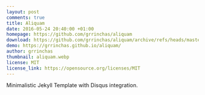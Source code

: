 ```yaml
---
layout: post
comments: true
title: Aliquam
date: 2016-05-24 20:40:00 +01:00
homepage: https://github.com/grrinchas/aliquam
download: https://github.com/grrinchas/aliquam/archive/refs/heads/master.zip
demo: https://grrinchas.github.io/aliquam/
author: grrinchas
thumbnail: aliquam.webp
license: MIT
license_link: https://opensource.org/licenses/MIT
---
```


Minimalistic Jekyll Template with Disqus integration.
